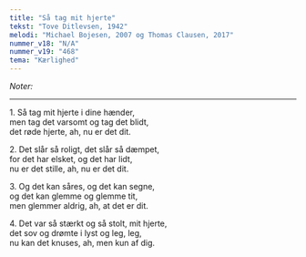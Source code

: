 ```yaml
---
title: "Så tag mit hjerte"
tekst: "Tove Ditlevsen, 1942"
melodi: "Michael Bojesen, 2007 og Thomas Clausen, 2017"
nummer_v18: "N/A"
nummer_v19: "468"
tema: "Kærlighed"
---
```

*Noter:*

***

1\. Så tag mit hjerte i dine hænder,\
men tag det varsomt og tag det blidt,\
det røde hjerte, ah, nu er det dit.

2\. Det slår så roligt, det slår så dæmpet,\
for det har elsket, og det har lidt,\
nu er det stille, ah, nu er det dit.

3\. Og det kan såres, og det kan segne,\
og det kan glemme og glemme tit,\
men glemmer aldrig, ah, at det er dit.

4\. Det var så stærkt og så stolt, mit hjerte,\
det sov og drømte i lyst og leg, leg,\
nu kan det knuses, ah, men kun af dig.